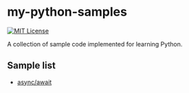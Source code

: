 # my-python-samples

[![MIT License](http://img.shields.io/badge/license-MIT-blue.svg?style=flat)](LICENSE.md)

A collection of sample code implemented for learning Python.

## Sample list

- [async/await](https://github.com/MasashiFukuzawa/my-python-samples/tree/master/async_await)
